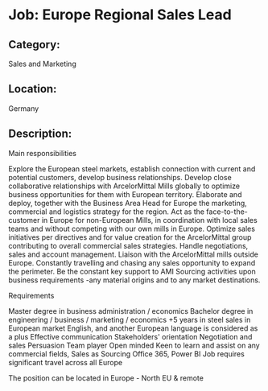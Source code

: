 # Job: Europe Regional Sales Lead
## Category: 
Sales and Marketing
## Location: 
Germany
## Description:
Main responsibilities

Explore the European steel markets, establish connection with current and potential customers, develop business relationships.
Develop close collaborative relationships with ArcelorMittal Mills globally to optimize business opportunities for them with European territory.
Elaborate and deploy, together with the Business Area Head for Europe the marketing, commercial and logistics strategy for the region.
Act as the face-to-the-customer in Europe for non-European Mills, in coordination with local sales teams and without competing with our own mills in Europe.
Optimize sales initiatives per directives and for value creation for the ArcelorMittal group contributing to overall  commercial sales strategies.
Handle negotiations, sales and account management.
Liaison with the  ArcelorMittal mills outside Europe.
Constantly travelling and chasing any sales opportunity to expand the perimeter.
Be the constant key support to AMI Sourcing activities upon business requirements -any material origins and to any market destinations.

Requirements

Master degree in business administration / economics
Bachelor degree in engineering / business / marketing / economics
+5 years in steel sales in European market
English, and another European language is considered as a plus
Effective communication
Stakeholders' orientation
Negotiation and sales
Persuasion 
Team player
Open minded
Keen to learn and assist on any commercial fields, Sales as Sourcing
Office 365, Power BI
Job requires significant travel across all Europe

The position can be located in Europe - North EU & remote
